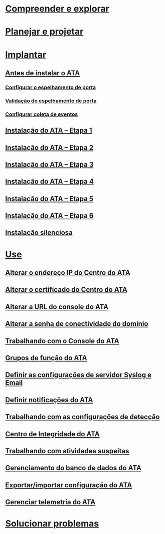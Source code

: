 # [Compreender e explorar](/advanced-threat-analytics/understand-explore/what-is-ata)
# [Planejar e projetar](/advanced-threat-analytics/plan-design/ata-architecture)
# [Implantar](preinstall-ata.md)
## [Antes de instalar o ATA](preinstall-ata.md)
### [Configurar o espelhamento de porta](configure-port-mirroring.md)
### [Validação do espelhamento de porta](validate-port-mirroring.md)
### [Configurar coleta de eventos](configure-event-collection.md)
## [Instalação do ATA – Etapa 1](install-ata-step1.md)
## [Instalação do ATA – Etapa 2](install-ata-step2.md)
## [Instalação do ATA – Etapa 3](install-ata-step3.md)
## [Instalação do ATA – Etapa 4](install-ata-step4.md)
## [Instalação do ATA – Etapa 5](install-ata-step5.md)
## [Instalação do ATA – Etapa 6](install-ata-step6.md)
## [Instalação silenciosa](ata-silent-installation.md)
# [Use](modifying-ata-config-centerip.md)
## [Alterar o endereço IP do Centro do ATA](modifying-ata-config-centerip.md)
## [Alterar o certificado do Centro do ATA](modifying-ata-config-centercert.md)
## [Alterar a URL do console do ATA](modifying-ata-config-consoleurl.md)
## [Alterar a senha de conectividade do domínio](modifying-ata-config-dcpassword.md)
## [Trabalhando com o Console do ATA](working-with-ata-console.md)
## [Grupos de função do ATA](ata-role-groups.md)
## [Definir as configurações de servidor Syslog e Email](setting-syslog-email-server-settings.md)
## [Definir notificações do ATA](setting-ata-alerts.md)
## [Trabalhando com as configurações de detecção](working-with-detection-settings.md)
## [Centro de Integridade do ATA](ata-health-center.md)
## [Trabalhando com atividades suspeitas](working-with-suspicious-activities.md)
## [Gerenciamento do banco de dados do ATA](ata-database-management.md)
## [Exportar/importar configuração do ATA](ata-configuration-file.md)
## [Gerenciar telemetria do ATA](manage-telemetry-settings.md)
# [Solucionar problemas](/advanced-threat-analytics/troubleshoot/troubleshooting-ata-known-errors)


<!--HONumber=Nov16_HO5-->


